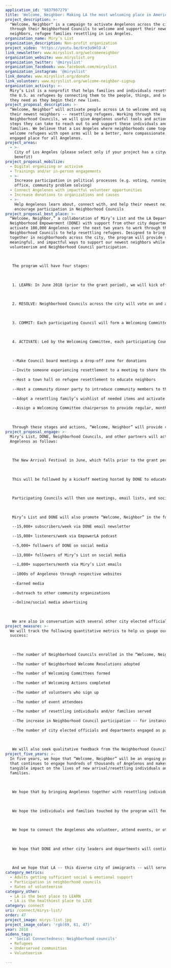 ```yaml
---
application_id: '9837907279'
title: 'Welcome, Neighbor: Making LA the most welcoming place in America'
project_description: >-
  "Welcome, Neighbor" is a campaign to activate Angelenos across the city
  through their Neighborhood Councils to welcome and support their newest
  neighbors, refugee families resettling in Los Angeles.
organization_name: Miry’s List
organization_description: Non-profit organization
project_video: 'https://youtu.be/6re3u9HlO-A'
link_newsletter: www.miryslist.org/welcomeneighbor
organization_website: www.miryslist.org
organization_twitter: '@miryslist'
organization_facebook: www.facebook.com/miryslist
organization_instagram: '@miryslist'
link_donate: www.miryslist.org/donate
link_volunteer: www.miryslist.org/welcome-neighbor-signup
organization_activity: >-
  Miry’s List is a nonprofit that helps families and individuals resettling in
  the U.S. as refugees by connecting them to the people, things, and services
  they need as they begin their new lives.
project_proposal_description: >-
  “Welcome, Neighbor” will activate people across LA to welcome and support
  their newest neighbors -- resettling refugees. Working through the
  Neighborhood Councils, we will give Angelenos useful tools and actionable
  steps they can take to reach out to and support these individuals and
  families. We believe that a Los Angeles where neighborhoods come together to
  welcome refugees with open arms will be a better, more compassionate, and more
  engaged place for all Angelenos.
project_areas:
  - >-
    City of Los Angeles (please select only if your project has a citywide
    benefit)
project_proposal_mobilize:
  - Digital organizing or activism
  - Trainings and/or in-person engagements
  - >-
    Increase participation in political processes (e.g. voting, running for
    office, community problem solving)
  - Connect Angelenos with impactful volunteer opportunities
  - Increase donations to organizations and causes
  - >-
    Help Angelenos learn about, connect with, and help their newest neighbors;
    encourage participation in Neighborhood Councils
project_proposal_best_place: >-
  “Welcome, Neighbor,” a collaboration of Miry’s List and the LA Department of
  Neighborhood Empowerment (DONE) with support from other city departments, will
  activate 100,000 Angelenos over the next two years to work through their
  Neighborhood Councils to help resettling refugees. Designed to bring people
  together in neighborhoods across the city, the program will provide simple,
  meaningful, and impactful ways to support our newest neighbors while promoting
  volunteerism and Neighborhood Council participation. 
   
   
   
   The program will have four stages:
   
   
   
   1. LEARN: In June 2018 (prior to the grant period), we will kick off with a New Arrival Festival at Grand Park in Downtown LA cosponsored by Miry’s List, DONE, and other city departments and elected officials. This free, public event celebrating the city’s designation of June as New Arrival Month will feature educational panels, music, and food from around the world. Speakers will include representatives from the refugee community, experts, advocates, and city elected officials. 
   
   
   
   2. RESOLVE: Neighborhood Councils across the city will vote on and adopt the Neighborhood Welcoming Resolution written by Miry’s List founder Miry Whitehill and adopted by the Eagle Rock Neighborhood Council and the City of Los Angeles in 2017. You can read the resolution at www.miryslist.org/neighborhood-welcoming-resolution 
   
   
   
   3. COMMIT: Each participating Council will form a Welcoming Committee to foster refugee and immigrant inclusivity. The Welcoming Committee will oversee and lead the Welcoming Actions detailed below. 
   
   
   
   4. ACTIVATE: Led by the Welcoming Committee, each participating Council will take Welcoming Actions -- tangible steps, curated by Miry’s List, to support resettling individuals and families. Each council can choose actions that align with its goals and capabilities. In addition to supporting resettling refugees, these Welcome Actions will help increase participation in the Neighborhood Councils. The menu of possible Welcoming Actions includes:
   
   
   
   --Make Council board meetings a drop-off zone for donations 
   
   --Invite someone experiencing resettlement to a meeting to share their experiences
   
   --Host a town hall on refugee resettlement to educate neighbors 
   
   --Host a community dinner party to introduce community members to the incredible foods and cultures of our newest neighbors
   
   --Adopt a resettling family’s wishlist of needed items and activate neighbors to send them welcome gifts and notes 
   
   --Assign a Welcoming Committee chairperson to provide regular, monthly board meeting updates about immigrants and resettling neighbors in the community
   
   
   
   Through these stages and actions, “Welcome, Neighbor” will provide resettling individuals and families with social and emotional support, promote participation in Neighborhood Councils, and boost volunteerism. Ultimately, we believe that an LA where neighbors come together to welcome refugees will be a better, more compassionate, and more engaged city for all its residents.
project_proposal_engage: >-
  Miry’s List, DONE, Neighborhood Councils, and other partners will activate
  Angelenos as follows:
   
   
   
   The New Arrival Festival in June, which falls prior to the grant period, will enable us to introduce “Welcome, Neighbor,” sign up thousands of volunteers, and generate enthusiasm.
   
   
   
   This will be followed by a kickoff meeting hosted by DONE to educate Council board members about the program and invite them to participate. There are 96 Neighborhood Councils and 1,500+ board members: this group of leaders is the first that we must activate. Each Council represents an average of 38,0000 people, and about 25,000 voted in the latest Council elections.
   
   
   
   Participating Councils will then use meetings, email lists, and social media to recruit Angelenos to join Welcoming Committees and take part in Welcoming Actions. These actions are the primary form of activation and the heart of the program.
   
   
   
   Miry’s List and DONE will also promote “Welcome, Neighbor” in the following ways:
   
   --15,000+ subscribers/week via DONE email newsletter
   
   --15,000+ listeners/week via EmpowerLA podcast 
   
   --5,000+ followers of DONE on social media
   
   --13,000+ followers of Miry’s List on social media 
   
   --1,800+ supporters/month via Miry’s List emails
   
   --1000s of Angelenos through respective websites 
   
   --Earned media
   
   --Outreach to other community organizations
   
   --Online/social media advertising
   
   
   
   We are also in conversation with several other city elected officials and departments about how they can help us with the activation.
project_measure: >-
  We will track the following quantitative metrics to help us gauge our
  success: 
   
   
   
   --The number of Neighborhood Councils enrolled in the “Welcome, Neighbor” program
   
   --The number of Neighborhood Welcome Resolutions adopted
   
   --The number of Welcoming Committees formed 
   
   --The number of Welcoming Actions completed 
   
   --The number of volunteers who sign up
   
   --The number of event attendees
   
   --The number of resettling individuals and/or families served 
   
   --The increase in Neighborhood Council participation -- for instance, increased attendance at board meetings, increased voting in Council elections, and/or increase in social media followers
   
   --The number of city elected officials and departments engaged as partners
   
   
   
   We will also seek qualitative feedback from the Neighborhood Councils, the individuals and families served, the Department of Neighborhood Empowerment, and other partners.
project_five_years: >-
  In five years, we hope that “Welcome, Neighbor” will be an ongoing program
  that continues to engage hundreds of thousands of Angelenos and makes a
  tangible impact on the lives of new arrival/resettling individuals and
  families. 
   
   
   
   We hope that by bringing Angelenos together with resettling individuals and families, they can get to know one another, learn about each other’s experiences, and build mutual trust and respect. 
   
   
   
   We hope the individuals and families touched by the program will feel safe, secure, and welcome in their new neighborhoods and will have become part of the fabric of their communities -- including as active and engaged members of their Neighborhood Councils. 
   
   
   
   We hope to connect the Angelenos who volunteer, attend events, or otherwise participate with one another and with their Neighborhood Councils, and to foster broader and deeper participation in the Neighborhood Council system.
   
   
   
   We hope that DONE and other city leaders and departments will continue to lend us their support, and that this partnership will help inform them about the needs of resettling refugees and spark new ideas for serving this community. 
   
   
   
   And we hope that LA -- this diverse city of immigrants -- will serve as a model for other cities in our region, our state, and throughout the nation that want to stand up, in the best traditions of America, to welcome immigrants and refugees as valuable additions to their communities.
category_metrics:
  - Adults getting sufficient social & emotional support
  - Participation in neighborhood councils
  - Rates of volunteerism
category_other:
  - LA is the best place to LEARN
  - LA is the healthiest place to LIVE
category: connect
uri: /connect/mirys-list/
order: 47
project_image: mirys-list.jpg
project_image_color: 'rgb(69, 61, 47)'
year: 2018
aidens_tags:
  - 'Social Connectedness: Neighborhood councils'
  - Refugees
  - Underserved communities
  - Volunteerism

---
```

